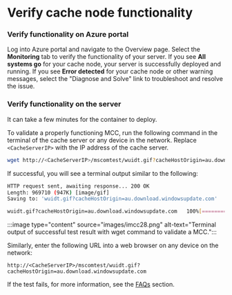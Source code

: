 # Verify cache node functionality

### Verify functionality on Azure portal

Log into Azure portal and navigate to the Overview page. Select the **Monitoring** tab to verify the functionality of your server. If you see **All systems go** for your cache node, your server is successfully deployed and running. If you see **Error detected** for your cache node or other warning messages, select the "Diagnose and Solve" link to troubleshoot and resolve the issue.

### Verify functionality on the server

It can take a few minutes for the container to deploy.

To validate a properly functioning MCC, run the following command in the terminal of the cache server or any device in the network. Replace `<CacheServerIP>` with the IP address of the cache server.

```bash
wget http://<CacheServerIP>/mscomtest/wuidt.gif?cacheHostOrigin=au.download.windowsupdate.com
```

If successful, you will see a terminal output similar to the following:

```bash
HTTP request sent, awaiting response... 200 OK
Length: 969710 (947K) [image/gif]
Saving to: 'wuidt.gif?cacheHostOrigin=au.download.windowsupdate.com'

wuidt.gif?cacheHostOrigin=au.download.windowsupdate.com   100%[========================]
```

:::image type="content" source="images/imcc28.png" alt-text="Terminal output of successful test result with wget command to validate a MCC.":::

Similarly, enter the following URL into a web browser on any device on the network:

```http
http://<CacheServerIP>/mscomtest/wuidt.gif?cacheHostOrigin=au.download.windowsupdate.com
```

If the test fails, for more information, see the [FAQs](#mcc-isp-faq) section.